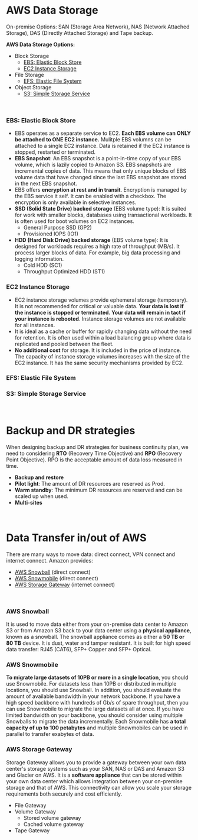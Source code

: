 # AWS Data Storage

On-premise Options: SAN (Storage Area Network), NAS (Network Attached Storage), DAS (Directly
Attached Storage) and Tape backup. 

**AWS Data Storage Options:**

- Block Storage
  - [EBS: Elastic Block Store](#ebs-elastic-block-store)
  - [EC2 Instance Storage](#ec2-instance-storage)
- File Storage
  - [EFS: Elastic File System](#efs-elastic-file-system)
- Object Storage
  - [S3: Simple Storage Service](#s3-simple-storage-service)

<br />

### EBS: Elastic Block Store

- EBS operates as a separate service to EC2. **Each EBS volume can ONLY be attached to ONE EC2 instance.**
Mulitple EBS volumns can be attached to a single EC2 instance. Data is retained if the EC2 instance
is stopped, restarted or terminated.
- **EBS Snapshot**: An EBS snapshot is a point-in-time copy of your EBS volume, which is lazily
copied to Amazon S3. EBS snapshots are incremental copies of data. This means that only unique blocks
of EBS volume data that have changed since the last EBS snapshot are stored in the next EBS snapshot.
- EBS offers **encryption at rest and in transit**. Encryption is managed by the EBS service it self.
It can be enabled with a checkbox. The encryption is only available in selective instances.
- **SSD (Solid State Drive) backed storage** (EBS volume type): It is suited for work with smaller blocks, 
databases using transactional workloads. It is often used for boot volumes on EC2 instances.
  - General Purpose SSD (GP2)
  - Provisioned IOPS (IO1)
- **HDD (Hard Disk Drive) backed storage** (EBS volume type): It is designed for workloads requires
a high rate of throughput (MB/s). It process larger blocks of data. For example, big data processing
and logging information.
  - Cold HDD (SC1)
  - Throughput Optimized HDD (ST1)

### EC2 Instance Storage

- EC2 instance storage volumes provide ephemeral storage (temporary). It is not recommended for 
critical or valuable data. **Your data is lost if the instance is stopped or terminated. 
Your data will remain in tact if your instance is rebooted**. Instance storage volumes are not
available for all instances.
- It is ideal as a cache or buffer for rapidly changing data without the need for retention.
It is often used within a load balancing group where data is replicated and pooled between 
the fleet.
- **No additional cost** for storage. It is included in the price of instance. The capacity of 
instance storage volumes increases with the size of the EC2 instance. It has the same security
mechanisms provided by EC2.

### EFS: Elastic File System

### S3: Simple Storage Service


<br />

# Backup and DR strategies

When designing backup and DR strategies for business continuity plan, we need to
considering **RTO** (Recovery Time Objective) and **RPO** (Recovery Point Objective). 
RPO is the acceptable amount of data loss measured in time.

- **Backup and restore**
- **Pilot light**: The amount of DR resources are reserved as Prod.
- **Warm standby**: The minimum DR resources are reserved and can be scaled up when used. 
- **Multi-sites** 

<br />

# Data Transfer in/out of AWS

There are many ways to move data: direct connect, VPN connect and internet connect.
Amazon provides:
- [AWS Snowball](#aws-snowball) (direct connect)
- [AWS Snowmobile](#aws-snowmobile) (direct connect)
- [AWS Storage Gateway](#aws-storage-gateway) (internet connect)

<br />

### AWS Snowball

It is used to move data either from your on-premise data center to Amazon
S3 or from Amazon S3 back to your data center using a **physical appliance**, 
known as a snowball. The snowball appliance comes as either a **50 TB or 80 TB** 
device. It is dust, water and tamper resistant. It is built for high speed
data transfer: RJ45 (CAT6), SFP+ Copper and SFP+ Optical.

### AWS Snowmobile

**To migrate large datasets of 10PB or more in a single location**, you should
use Snowmobile. For datasets less than 10PB or distributed in multiple locations,
you should use Snowball. In addition, you should evaluate the amount of available 
bandwidth in your network backbone. If you have a high speed backbone with hundreds 
of Gb/s of spare throughput, then you can use Snowmobile to migrate the large datasets 
all at once. If you have limited bandwidth on your backbone, you should consider using 
multiple Snowballs to migrate the data incrementally. Each Snowmobile has **a total 
capacity of up to 100 petabytes** and multiple Snowmobiles can be used in parallel to 
transfer exabytes of data. 

### AWS Storage Gateway

Storage Gateway allows you to provide a gateway between your own data center's storage
systems such as your SAN, NAS or DAS and Amazon S3 and Glacier on AWS. It is a **software
appliance** that can be stored within your own data center which allows integration
between your on-premise storage and that of AWS. This connectivity can allow you scale
your storage requirements both securely and cost efficiently.

- File Gateway
- Volume Gateway
  - Stored volume gateway
  - Cached volume gateway
- Tape Gateway
